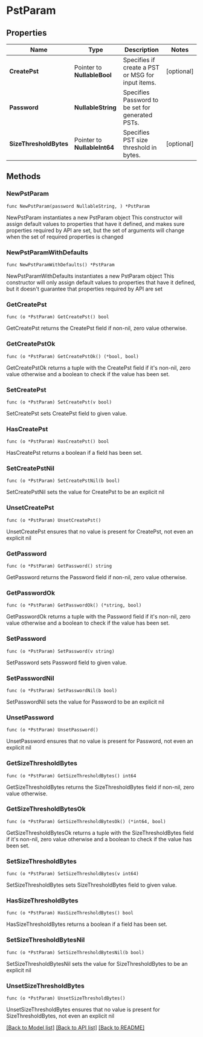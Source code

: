 # PstParam

## Properties

Name | Type | Description | Notes
------------ | ------------- | ------------- | -------------
**CreatePst** | Pointer to **NullableBool** | Specifies if create a PST or MSG for input items. | [optional] 
**Password** | **NullableString** | Specifies Password to be set for generated PSTs. | 
**SizeThresholdBytes** | Pointer to **NullableInt64** | Specifies PST size threshold in bytes. | [optional] 

## Methods

### NewPstParam

`func NewPstParam(password NullableString, ) *PstParam`

NewPstParam instantiates a new PstParam object
This constructor will assign default values to properties that have it defined,
and makes sure properties required by API are set, but the set of arguments
will change when the set of required properties is changed

### NewPstParamWithDefaults

`func NewPstParamWithDefaults() *PstParam`

NewPstParamWithDefaults instantiates a new PstParam object
This constructor will only assign default values to properties that have it defined,
but it doesn't guarantee that properties required by API are set

### GetCreatePst

`func (o *PstParam) GetCreatePst() bool`

GetCreatePst returns the CreatePst field if non-nil, zero value otherwise.

### GetCreatePstOk

`func (o *PstParam) GetCreatePstOk() (*bool, bool)`

GetCreatePstOk returns a tuple with the CreatePst field if it's non-nil, zero value otherwise
and a boolean to check if the value has been set.

### SetCreatePst

`func (o *PstParam) SetCreatePst(v bool)`

SetCreatePst sets CreatePst field to given value.

### HasCreatePst

`func (o *PstParam) HasCreatePst() bool`

HasCreatePst returns a boolean if a field has been set.

### SetCreatePstNil

`func (o *PstParam) SetCreatePstNil(b bool)`

 SetCreatePstNil sets the value for CreatePst to be an explicit nil

### UnsetCreatePst
`func (o *PstParam) UnsetCreatePst()`

UnsetCreatePst ensures that no value is present for CreatePst, not even an explicit nil
### GetPassword

`func (o *PstParam) GetPassword() string`

GetPassword returns the Password field if non-nil, zero value otherwise.

### GetPasswordOk

`func (o *PstParam) GetPasswordOk() (*string, bool)`

GetPasswordOk returns a tuple with the Password field if it's non-nil, zero value otherwise
and a boolean to check if the value has been set.

### SetPassword

`func (o *PstParam) SetPassword(v string)`

SetPassword sets Password field to given value.


### SetPasswordNil

`func (o *PstParam) SetPasswordNil(b bool)`

 SetPasswordNil sets the value for Password to be an explicit nil

### UnsetPassword
`func (o *PstParam) UnsetPassword()`

UnsetPassword ensures that no value is present for Password, not even an explicit nil
### GetSizeThresholdBytes

`func (o *PstParam) GetSizeThresholdBytes() int64`

GetSizeThresholdBytes returns the SizeThresholdBytes field if non-nil, zero value otherwise.

### GetSizeThresholdBytesOk

`func (o *PstParam) GetSizeThresholdBytesOk() (*int64, bool)`

GetSizeThresholdBytesOk returns a tuple with the SizeThresholdBytes field if it's non-nil, zero value otherwise
and a boolean to check if the value has been set.

### SetSizeThresholdBytes

`func (o *PstParam) SetSizeThresholdBytes(v int64)`

SetSizeThresholdBytes sets SizeThresholdBytes field to given value.

### HasSizeThresholdBytes

`func (o *PstParam) HasSizeThresholdBytes() bool`

HasSizeThresholdBytes returns a boolean if a field has been set.

### SetSizeThresholdBytesNil

`func (o *PstParam) SetSizeThresholdBytesNil(b bool)`

 SetSizeThresholdBytesNil sets the value for SizeThresholdBytes to be an explicit nil

### UnsetSizeThresholdBytes
`func (o *PstParam) UnsetSizeThresholdBytes()`

UnsetSizeThresholdBytes ensures that no value is present for SizeThresholdBytes, not even an explicit nil

[[Back to Model list]](../README.md#documentation-for-models) [[Back to API list]](../README.md#documentation-for-api-endpoints) [[Back to README]](../README.md)


